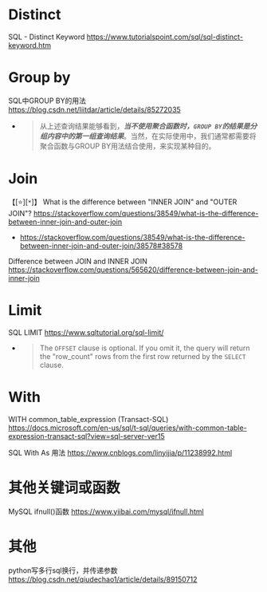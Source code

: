 
# Distinct

SQL - Distinct Keyword https://www.tutorialspoint.com/sql/sql-distinct-keyword.htm

# Group by

SQL中GROUP BY的用法 https://blog.csdn.net/liitdar/article/details/85272035
- > 从上述查询结果能够看到，***当不使用聚合函数时，`GROUP BY`的结果是分组内容中的第一组查询结果***。当然，在实际使用中，我们通常都需要将聚合函数与GROUP BY用法结合使用，来实现某种目的。

# Join

【[:star:][`*`]】 What is the difference between "INNER JOIN" and "OUTER JOIN"? https://stackoverflow.com/questions/38549/what-is-the-difference-between-inner-join-and-outer-join
- https://stackoverflow.com/questions/38549/what-is-the-difference-between-inner-join-and-outer-join/38578#38578

Difference between JOIN and INNER JOIN https://stackoverflow.com/questions/565620/difference-between-join-and-inner-join

# Limit

SQL LIMIT https://www.sqltutorial.org/sql-limit/
- > The `OFFSET` clause is optional. If you omit it, the query will return the "row_count" rows from the first row returned by the `SELECT` clause.

# With

WITH common_table_expression (Transact-SQL) https://docs.microsoft.com/en-us/sql/t-sql/queries/with-common-table-expression-transact-sql?view=sql-server-ver15

SQL With As 用法 https://www.cnblogs.com/linyijia/p/11238992.html

# 其他关键词或函数

MySQL ifnull()函数 https://www.yiibai.com/mysql/ifnull.html

# 其他

python写多行sql换行，并传递参数 https://blog.csdn.net/qiudechao1/article/details/89150712

